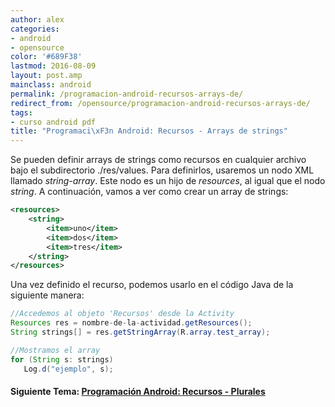 ```yaml
---
author: alex
categories:
- android
- opensource
color: '#689F38'
lastmod: 2016-08-09
layout: post.amp
mainclass: android
permalink: /programacion-android-recursos-arrays-de/
redirect_from: /opensource/programacion-android-recursos-arrays-de/
tags:
- curso android pdf
title: "Programaci\xF3n Android: Recursos - Arrays de strings"
---
```


Se pueden definir arrays de strings como recursos en cualquier archivo bajo el subdirectorio ./res/values. Para definirlos, usaremos un nodo XML llamado *string-array*. Este nodo es un hijo de *resources*, al igual que el nodo *string*. A continuación, vamos a ver como crear un array de strings:

<!--more--><!--ad-->

```xml
<resources>
    <string>
        <item>uno</item>
        <item>dos</item>
        <item>tres</item>
    </string>
</resources>
```

Una vez definido el recurso, podemos usarlo en el código Java de la siguiente manera:

```java
//Accedemos al objeto 'Recursos' desde la Activity
Resources res = nombre-de-la-actividad.getResources();
String strings[] = res.getStringArray(R.array.test_array);

//Mostramos el array
for (String s: strings)
   Log.d("ejemplo", s);
```

#### Siguiente Tema: [Programación Android: Recursos - Plurales][1]

 [1]: https://elbauldelprogramador.com/programacion-android-recursos-plurales/
